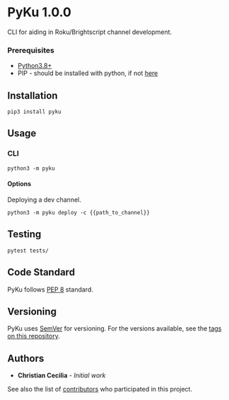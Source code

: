 # PyKu 1.0.0

CLI for aiding in Roku/Brightscript channel development.

### Prerequisites
* [Python3.8+](https://www.python.org/downloads/)
* PIP - should be installed with python, if not [here](https://pip.pypa.io/en/stable/installing/)

## Installation
```shell script
pip3 install pyku
```

## Usage

### CLI
```shell script
python3 -m pyku
```

#### Options
Deploying a dev channel.
```shell script
python3 -m pyku deploy -c {{path_to_channel}}
```

## Testing

```shell script
pytest tests/
```

## Code Standard
PyKu follows [PEP 8](https://www.python.org/dev/peps/pep-0008/) standard.

## Versioning

PyKu uses [SemVer](http://semver.org/) for versioning. For the versions available, see the [tags on this repository](https://github.com/CCecilia/PyKu/tags).

## Authors

* **Christian Cecilia** - *Initial work*

See also the list of [contributors](https://github.com/CCecilia/PyKu/graphs/contributors) who participated in this project.